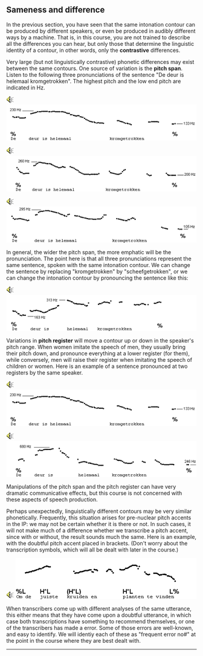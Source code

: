 Sameness and difference
-----------------------

In the previous section, you have seen that the same intonation contour can be produced by different speakers, or even be produced in audibly different ways by a machine. That is, in this course, you are not trained to describe all the differences you can hear, but only those that determine the linguistic identity of a contour, in other words, only the **contrastive** differences.

Very large (but not linguistically contrastive) phonetic differences may exist between the same contours. One source of variation is the **pitch span**. Listen to the following three pronunciations of the sentence "De deur is helemaal kromgetrokken". The highest pitch and the low end pitch are indicated in Hz.

![Audio](audio.gif) ![Audio](./audio/gif/337.gif)

![Audio](audio.gif) ![Audio](./audio/gif/338.gif)

![Audio](audio.gif) ![Audio](./audio/gif/340.gif)

In general, the wider the pitch span, the more emphatic will be the pronunciation. The point here is that all three pronunciations represent the same sentence, spoken with the same intonation contour. We can change the sentence by replacing "kromgetrokken" by "scheefgetrokken", or we can change the intonation contour by pronouncing the sentence like this:

![Audio](audio.gif) ![Audio](./audio/gif/347.gif)

Variations in **pitch register** will move a contour up or down in the speaker's pitch range. When women imitate the speech of men, they usually bring their pitch down, and pronounce everything at a lower register (for them), while conversely, men will raise their register when imitating the speech of children or women. Here is an example of a sentence pronounced at two registers by the same speaker.

![Audio](audio.gif) ![Audio](./audio/gif/337.gif)

![Audio](audio.gif) ![Audio](./audio/gif/336.gif)

Manipulations of the pitch span and the pitch register can have very dramatic communicative effects, but this course is not concerned with these aspects of speech production.

Perhaps unexpectedly, linguistically different contours may be very similar phonetically. Frequently, this situation arises for pre-nuclear pitch accents in the IP: we may not be certain whether it is there or not. In such cases, it will not make much of a difference whether we transcribe a pitch accent, since with or without, the result sounds much the same. Here is an example, with the doubtful pitch accent placed in brackets. (Don't worry about the transcription symbols, which will all be dealt with later in the course.)

![Audio](audio.gif) ![Audio](./audio/gif/078b.gif)

When transcribers come up with different analyses of the same utterance, this either means that they have come upon a doubtful utterance, in which case both transcriptions have something to recommend themselves, or one of the transcribers has made a error. Some of those errors are well-known, and easy to identify. We will identiy each of these as "frequent error no#" at the point in the course where they are best dealt with.

* * *

